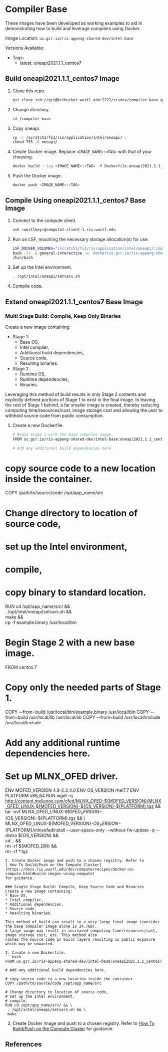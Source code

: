 # Compiler Base

These images have been developed as working examples to aid in demonstrating how to
build and leverage compilers using Docker.

Image Location: `us.gcr.io/ris-appeng-shared-dev/intel-base`

Versions Available:
- Tags:
  - latest, oneapi2021.1.1_centos7

## Build oneapi2021.1.1_centos7 Image
1. Clone this repo.
   ```bash
   git clone ssh://git@bitbucket.wustl.edu:2222/risdev/compiler-base.git
   ```
2. Change directory.
   ```bash
   cd /compiler-base
   ```
3. Copy oneapi.
   ```bash
   cp -r /scratch1/fs1/ris/application/intel/oneapi/ .
   chmod 755 -R oneapi/
   ```
4. Create Docker image. Replace `<IMAGE_NAME>:<TAG>` with that of your choosing.
   ```bash
   docker build --tag <IMAGE_NAME>:<TAG> -f Dockerfile.oneapi2021.1.1_centos7 .
   ```
5. Push the Docker image.
   ```bash
   docker push <IMAGE_NAME>:<TAG>
   ```

## Compile Using oneapi2021.1.1_centos7 Base Image
1. Connect to the compute client.
   ```bash
   ssh <wustlkey>@compute1-client-1.ris.wustl.edu
2. Run on LSF, mounting the necessary storage allocation(s) for use.
   ```bash
   LSF_DOCKER_VOLUMES="/scratch1/fs1/ris/application/intel/oneapi/:/opt/intel/oneapi" \
   bsub -Is -q general-interactive -a 'docker(us.gcr.io/ris-appeng-shared-dev/intel-base:oneapi2021.1.1_centos7)' \
   /bin/bash
   ```
3. Set up the Intel environment.
   ```bash
   . /opt/intel/oneapi/setvars.sh
   ```
4. Compile code.

## Extend oneapi2021.1.1_centos7 Base Image

### Multi Stage Build: Compile, Keep Only Binaries
Create a new image containing:
* Stage 1:
  * Base OS,
  * Intel compiler,
  * Additional build dependencies,
  * Source code,
  * Resulting binaries.
* Stage 2:
  * Runtime OS,
  * Runtime dependencies,
  * Binaries.

Leveraging this method of build results in only Stage 2 contents and explicitly defined portions of Stage 1
to exist in the final image. In leaving the rest of Stage 1 behind, a far smaller image is created, thereby
reducing computing time/resources/cost, image storage cost and allowing the user to withhold source code from
public consumption.

1. Create a new Dockerfile.
   ```bash
   # Begin Stage 1 with the base compiler image.
   FROM us.gcr.io/ris-appeng-shared-dev/intel-base:oneapi2021.1.1_centos7 as build

   # Add any additional build dependencies here.

  # copy source code to a new location inside the container.
  COPY /path/to/source/code /opt/app_name/src

  # Change directory to location of source code,
  # set up the Intel environment,
  # compile,
  # copy binary to standard location.
  RUN cd /opt/app_name/src/ && \
    . /opt/intel/oneapi/setvars.sh && \
    make && \
    cp -f example.binary /usr/local/bin

  # Begin Stage 2 with a new base image.
  FROM centos:7

  # Copy only the needed parts of Stage 1.
  COPY --from=build /usr/local/bin/example.binary /usr/local/bin
  COPY --from=build /usr/local/lib /usr/local/lib
  COPY --from=build /usr/local/include /usr/local/include

  # Add any additional runtime dependencies here.

  # Set up MLNX_OFED driver.
  ENV MOFED_VERSION 4.9-2.2.4.0
  ENV OS_VERSION rhel7.7
  ENV PLATFORM x86_64
  RUN wget -q http://content.mellanox.com/ofed/MLNX_OFED-${MOFED_VERSION}/MLNX_OFED_LINUX-${MOFED_VERSION}-${OS_VERSION}-${PLATFORM}.tgz && \
    tar -xvf MLNX_OFED_LINUX-${MOFED_VERSION}-${OS_VERSION}-${PLATFORM}.tgz && \
    MLNX_OFED_LINUX-${MOFED_VERSION}-${OS_VERSION}-${PLATFORM}/mlnxofedinstall --user-space-only --without-fw-update -q  --distro ${OS_VERSION} && \
    cd .. && \
    rm -rf ${MOFED_DIR} && \
    rm -rf *.tgz
   ```
2. Create Docker image and push to a chosen registry. Refer to
   [ How To Build/Push on the Compute Cluster](https://docs.ris.wustl.edu/doc/compute/recipes/docker-on-compute.html#build-images-using-compute)
   for guidance.

### Single Stage Build: Compile, Keep Source Code and Binaries
Create a new image containing:
* Base OS,
* Intel compiler,
* Additional dependencies,
* Source code,
* Resulting binaries.

This method of build can result in a very large final image (consider the base compiler image alone is 24.7GB).
A large image may result in increased computing time/resources/cost, image storage cost, etc. This method also
caches the source code in build layers resulting in public exposure which may be unwanted.

1. Create a new Dockerfile.
   ```bash
   FROM us.gcr.io/ris-appeng-shared-dev/intel-base:oneapi2021.1.1_centos7

   # Add any additional build dependencies here.

  # copy source code to a new location inside the container
  COPY /path/to/source/code /opt/app_name/src

  # Change directory to location of source code,
  # set up the Intel environment,
  # compile.
  RUN cd /opt/app_name/src/ && \
    . /opt/intel/oneapi/setvars.sh && \
    make
   ```
2. Create Docker image and push to a chosen registry. Refer to
   [ How To Build/Push on the Compute Cluster](https://docs.ris.wustl.edu/doc/compute/recipes/docker-on-compute.html#build-images-using-compute)
   for guidance.

## References
